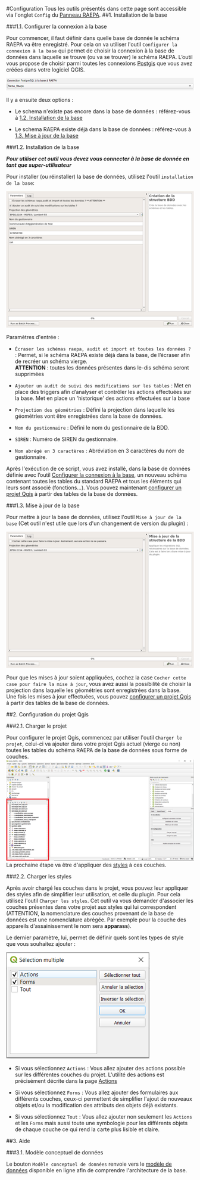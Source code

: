 #Configuration
Tous les outils présentés dans cette page sont accessible via l'onglet `Config` du [Panneau RAEPA](../panel/).
##1. Installation de la base

###1.1. Configurer la connexion à la base

Pour commencer, il faut définir dans quelle base de donnée le schéma RAEPA va être enregistré. Pour cela on va utiliser l'outil `Configurer la connexion à la base` qui permet de choisir
la connexion à la base de données dans laquelle se trouve (ou va se trouver) le schéma RAEPA. L’outil vous propose de choisir parmi toutes les connexions [Postgis](https://docs.qgis.org/latest/fr/docs/training_manual/databases/db_browser.html) que vous avez créées dans votre logiciel QGIS.

![Configuration Connexion](../media/Config_conn.png)

Il y a ensuite deux options : 

- Le schema n'existe pas encore dans la base de données : référez-vous à [1.2. Installation de la base](#12-installation-de-la-base) 

- Le schema RAEPA existe déjà dans la base de données : référez-vous à [1.3. Mise à jour de la base](#13-mise-a-jour-de-la-base)

###1.2. Installation de la base

_**Pour utiliser cet outil vous devez vous connecter à la base de donnée en tant que super-utilisateur**_

Pour installer (ou réinstaller) la base de données, utilisez l'outil `installation de la base`:

![Installation de la Base](../processing/raepa-create_database_structure.png)

Paramètres d'entrée : 

- `Écraser les schémas raepa, audit et import et toutes les données ?` : Permet, si le schéma RAEPA existe déjà dans la base, de l’écraser afin de recréer un schéma vierge. <br/>
**ATTENTION** : toutes les données présentes dans le-dis schéma seront supprimées 

- `Ajouter un audit de suivi des modifications sur les tables` : Met en place des triggers afin d’analyser et contrôler les actions effectuées sur la base. Met en place un 'historique' des actions effectuées sur la base

- `Projection des géométries` : Défini la projection dans laquelle les géométries vont être enregistrées dans la base de données. 

- `Nom du gestionnaire` : Défini le nom du gestionnaire de la BDD. 

- `SIREN` : Numéro de SIREN du gestionnaire. 

- `Nom abrégé en 3 caractères` : Abréviation en 3 caractères du nom de gestionnaire. 

Après l'exécution de ce script, vous avez installé, dans la base de données définie avec l’outil [Configurer la connexion à la base](#configurer-la-connexion-a-la-base), 
un nouveau schéma contenant toutes les tables du standard RAEPA et tous les éléments qui leurs sont associé (fonctions…).
Vous pouvez maintenant [configurer un projet Qgis](#2-configuration-du-projet-qgis) à partir des tables de la base de données.


###1.3. Mise à jour de la base

Pour mettre à jour la base de données, utilisez l'outil `Mise à jour de la base`
(Cet outil n'est utile que lors d'un changement de version du plugin) :

![Installation de la Base](../processing/raepa-upgrade_database_structure.png)

Pour que les mises à jour soient appliquées, cochez la case `Cocher cette case pour faire la mise à jour`, vous avez aussi la possibilité 
de choisir la projection dans laquelle les géométries sont enregistrées dans la base. <br/>
Une fois les mises à jour effectuées, vous pouvez [configurer un projet Qgis](#2-configuration-du-projet-qgis) à partir des tables de la base de données.


##2. Configuration du projet Qgis

###2.1. Charger le projet

Pour configurer le projet Qgis, commencez par utiliser l'outil `Charger le projet`, celui-ci va ajouter dans votre projet Qgis actuel (vierge ou non) 
toutes les tables du schéma RAEPA de la base de données sous forme de couches. 
![project loaded](../media/Load_projet.png)
La prochaine étape va être d'appliquer des [styles](#22-charger-les-styles) à ces couches.

###2.2. Charger les styles

Après avoir chargé les couches dans le projet, vous pouvez leur appliquer des styles afin de simplifier leur utilisation, et celle du plugin. 
Pour cela utilisez l'outil `Charger les styles`.
Cet outil va vous demander d'associer les couches présentes dans votre projet aux styles qui lui correspondent 
(ATTENTION, la nomenclature des couches provenant de la base de données est une nomenclature abrégée. Par exemple pour la couche des appareils d'assainissement
le nom sera __apparass__).

Le dernier paramètre, lui, permet de définir quels sont les types de style que vous souhaitez ajouter :

![Charger les styles](../media/Load_style.png)

- Si vous sélectionnez `Actions` : Vous allez ajouter des actions possible sur les différentes couches du projet. L'utilité des actions
est précisément décrite dans la page [Actions](../actions/)

- Si vous sélectionnez `Forms` : Vous allez ajouter des formulaires aux différents couches, ceux-ci permettent de simplifier l'ajout de 
nouveaux objets et/ou la modification des attributs des objets déjà existants. 

- Si vous sélectionnez `Tout` : Vous allez ajouter non seulement les `Actions` et les `Forms` mais aussi toute une symbologie pour les
différents objets de chaque couche ce qui rend la carte plus lisible et claire.

##3. Aide

###3.1. Modèle conceptuel de données


Le bouton `Modèle conceptuel de données` renvoie vers le [modèle de données](https://3liz.github.io/qgis-raepa-plugin/database) disponible en ligne afin de comprendre l'architecture de la base. 